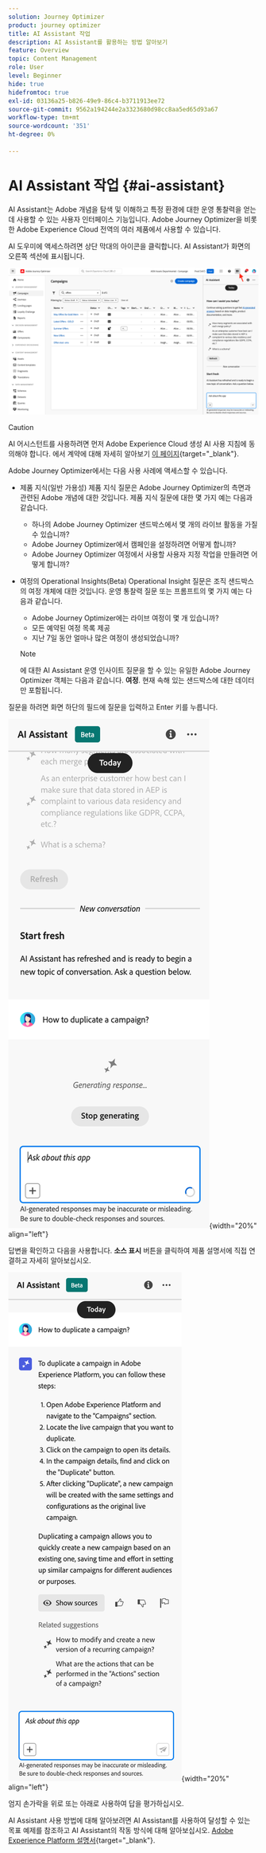 ```yaml
---
solution: Journey Optimizer
product: journey optimizer
title: AI Assistant 작업
description: AI Assistant를 활용하는 방법 알아보기
feature: Overview
topic: Content Management
role: User
level: Beginner
hide: true
hidefromtoc: true
exl-id: 03136a25-b826-49e9-86c4-b3711913ee72
source-git-commit: 9562a194244e2a3323680d98cc8aa5ed65d93a67
workflow-type: tm+mt
source-wordcount: '351'
ht-degree: 0%

---
```


# AI Assistant 작업 {#ai-assistant}

AI Assistant는 Adobe 개념을 탐색 및 이해하고 특정 환경에 대한 운영 통찰력을 얻는 데 사용할 수 있는 사용자 인터페이스 기능입니다. Adobe Journey Optimizer을 비롯한 Adobe Experience Cloud 전역의 여러 제품에서 사용할 수 있습니다.

AI 도우미에 액세스하려면 상단 막대의 아이콘을 클릭합니다. AI Assistant가 화면의 오른쪽 섹션에 표시됩니다.

![](assets/do-not-localize/ai-assistant-open.png)


>[!CAUTION]
>
>AI 어시스턴트를 사용하려면 먼저 Adobe Experience Cloud 생성 AI 사용 지침에 동의해야 합니다. 에서 계약에 대해 자세히 알아보기 [이 페이지](https://experienceleague.adobe.com/en/docs/experience-platform/landing/platform-ui/ai-assistant){target="_blank"}.

Adobe Journey Optimizer에서는 다음 사용 사례에 액세스할 수 있습니다.

* 제품 지식(일반 가용성) 제품 지식 질문은 Adobe Journey Optimizer의 측면과 관련된 Adobe 개념에 대한 것입니다. 제품 지식 질문에 대한 몇 가지 예는 다음과 같습니다.

   * 하나의 Adobe Journey Optimizer 샌드박스에서 몇 개의 라이브 활동을 가질 수 있습니까?
   * Adobe Journey Optimizer에서 캠페인을 설정하려면 어떻게 합니까?
   * Adobe Journey Optimizer 여정에서 사용할 사용자 지정 작업을 만들려면 어떻게 합니까?


* 여정의 Operational Insights(Beta) Operational Insight 질문은 조직 샌드박스의 여정 개체에 대한 것입니다. 운영 통찰력 질문 또는 프롬프트의 몇 가지 예는 다음과 같습니다.

   * Adobe Journey Optimizer에는 라이브 여정이 몇 개 있습니까?
   * 모든 예약된 여정 목록 제공
   * 지난 7일 동안 얼마나 많은 여정이 생성되었습니까?

  >[!NOTE]
  >
  >에 대한 AI Assistant 운영 인사이트 질문을 할 수 있는 유일한 Adobe Journey Optimizer 객체는 다음과 같습니다. **여정**. 현재 속해 있는 샌드박스에 대한 데이터만 포함됩니다.


질문을 하려면 화면 하단의 필드에 질문을 입력하고 Enter 키를 누릅니다.

![](assets/do-not-localize/ai-assistant-ask.png){width="20%" align="left"}

답변을 확인하고 다음을 사용합니다. **소스 표시** 버튼을 클릭하여 제품 설명서에 직접 연결하고 자세히 알아보십시오.

![](assets/do-not-localize/ai-assistant-answer.png){width="20%" align="left"}

엄지 손가락을 위로 또는 아래로 사용하여 답을 평가하십시오.

AI Assistant 사용 방법에 대해 알아보려면 AI Assistant를 사용하여 달성할 수 있는 목표 예제를 참조하고 AI Assistant의 작동 방식에 대해 알아보십시오. [Adobe Experience Platform 설명서](https://experienceleague.adobe.com/en/docs/experience-platform/landing/platform-ui/ai-assistant){target="_blank"}.

